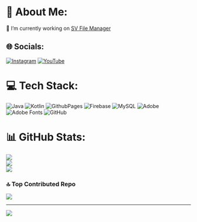 # 💫 About Me:
🔭 I’m currently working on [SV File Manager](https://svfilemanager.en.uptodown.com/android)


## 🌐 Socials:
[![Instagram](https://img.shields.io/badge/Instagram-%23E4405F.svg?logo=Instagram&logoColor=white)](https://instagram.com/19savci) [![YouTube](https://img.shields.io/badge/YouTube-%23FF0000.svg?logo=YouTube&logoColor=white)](https://youtube.com/@OktaySavci) 

# 💻 Tech Stack:
![Java](https://img.shields.io/badge/java-%23ED8B00.svg?style=for-the-badge&logo=openjdk&logoColor=white) ![Kotlin](https://img.shields.io/badge/kotlin-%237F52FF.svg?style=for-the-badge&logo=kotlin&logoColor=white) ![GithubPages](https://img.shields.io/badge/github%20pages-121013?style=for-the-badge&logo=github&logoColor=white) ![Firebase](https://img.shields.io/badge/firebase-%23039BE5.svg?style=for-the-badge&logo=firebase) ![MySQL](https://img.shields.io/badge/mysql-4479A1.svg?style=for-the-badge&logo=mysql&logoColor=white) ![Adobe](https://img.shields.io/badge/adobe-%23FF0000.svg?style=for-the-badge&logo=adobe&logoColor=white) ![Adobe Fonts](https://img.shields.io/badge/Adobe%20Fonts-000B1D.svg?style=for-the-badge&logo=Adobe%20Fonts&logoColor=white) ![GitHub](https://img.shields.io/badge/github-%23121011.svg?style=for-the-badge&logo=github&logoColor=white)
# 📊 GitHub Stats:
![](https://github-readme-stats.vercel.app/api?username=oktaysavci&theme=radical&hide_border=false&include_all_commits=false&count_private=false)<br/>
![](https://github-readme-streak-stats.herokuapp.com/?user=oktaysavci&theme=radical&hide_border=false)<br/>
![](https://github-readme-stats.vercel.app/api/top-langs/?username=oktaysavci&theme=radical&hide_border=false&include_all_commits=false&count_private=false&layout=compact)

### 🔝 Top Contributed Repo
![](https://github-contributor-stats.vercel.app/api?username=oktaysavci&limit=5&theme=radical&combine_all_yearly_contributions=true)

---
[![](https://visitcount.itsvg.in/api?id=oktaysavci&icon=3&color=6)](https://visitcount.itsvg.in)

<!-- Proudly created with GPRM ( https://gprm.itsvg.in ) -->
